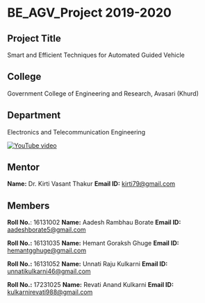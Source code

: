 # BE_AGV_Project 2019-2020

## Project Title
Smart and Efficient Techniques for Automated Guided Vehicle

## College
Government College of Engineering and Research, Avasari (Khurd)

## Department
Electronics and Telecommunication Engineering

[![YouTube video](https://img.youtube.com/vi/_118klFem0o/0.jpg)](https://www.youtube.com/watch?v=_118klFem0o)

## Mentor

**Name:** Dr. Kirti Vasant Thakur
**Email ID:** kirti79@gmail.com

## Members

**Roll No.**: 16131002 **Name:** Aadesh Rambhau Borate **Email ID:** aadeshborate5@gmail.com

**Roll No.:** 16131035 **Name:** Hemant Goraksh Ghuge **Email ID:** hemantgghuge@gmail.com

**Roll No.:** 16131052 **Name:** Unnati Raju Kulkarni **Email ID:** unnatikulkarni46@gmail.com

**Roll No.:** 17231025 **Name:** Revati Anand Kulkarni **Email ID:** kulkarnirevati988@gmail.com
